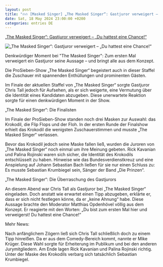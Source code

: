 ```yaml
---
layout: post
title: "🔥🔥 [Masked Singer] „The Masked Singer“: Gastjuror verweigert – „Du hattest eine Chance!“"
date: Sat, 18 May 2024 23:00:00 +0200
categories: entries DE
---
```

[„The Masked Singer“: Gastjuror verweigert – „Du hattest eine Chance!“](https://www.derwesten.de/panorama/promi-tv/the-masked-singer-gastjuror-chris-tall-verweigerung-sebastian-krumbiegel-die-prinzen-id300966448.html)

![„The Masked Singer“: Gastjuror verweigert – „Du hattest eine Chance!“](https://www.derwesten.de/wp-content/uploads/sites/8/2024/05/soe-tms-2936129-christall-e1716062072993.jpg)

Denkwürdiger Moment bei "The Masked Singer": Zum ersten Mal verweigert ein Gastjuror seine Aussage – und bringt alle aus dem Konzept.

Die ProSieben-Show „The Masked Singer“ begeistert auch in dieser Staffel die Zuschauer mit spannenden Enthüllungen und prominenten Gästen.

Im Finale der aktuellen Staffel von „The Masked Singer“ sorgte Gastjuror Chris Tall jedoch für Aufsehen, als er sich weigerte, eine Vermutung über die Identität eines Kandidaten abzugeben. Diese unerwartete Reaktion sorgte für einen denkwürdigen Moment in der Show.

„The Masked Singer“: Die Finalisten

Im Finale der ProSieben-Show standen noch drei Masken zur Auswahl: das Krokodil, die Flip Flops und der Floh. In der ersten Runde der Finalshow erhielt das Krokodil die wenigsten Zuschauerstimmen und musste „The Masked Singer“ verlassen.

Bevor das Krokodil jedoch seine Maske fallen ließ, wurden die Juroren von „The Masked Singer“ noch einmal um ihre Meinung gebeten. Rick Kavanian und Palina Rojinski waren sich sicher, die Identität des Krokodils entschlüsselt zu haben. Hinweise wie das Bundesverdienstkreuz und eine Anspielung auf Johann Sebastian Bach ließen für sie nur einen Schluss zu: Es musste Sebastian Krumbiegel sein, Sänger der Band „Die Prinzen“.

„The Masked Singer“: Die Überraschung des Gastjurors

An diesem Abend war Chris Tall als Gastjuror bei „The Masked Singer“ eingeladen. Doch anstatt wie erwartet einen Tipp abzugeben, erklärte er, dass er sich nicht festlegen könne, da er „keine Ahnung“ habe. Diese Aussage brachte den Moderator Matthias Opdenhövel völlig aus dem Konzept. Er reagierte mit den Worten: „Du bist zum ersten Mal hier und verweigerst! Du hattest eine Chance!“

Mehr News:

Nach anfänglichem Zögern ließ sich Chris Tall schließlich doch zu einem Tipp hinreißen. Da er aus dem Comedy-Bereich kommt, nannte er Mike Krüger. Diese Wahl sorgte für Erheiterung im Publikum und bei den anderen Jurymitgliedern. Am Ende lagen Rick Kavanian und Palina Rojinski richtig. Unter der Maske des Krokodils verbarg sich tatsächlich Sebastian Krumbiegel.

